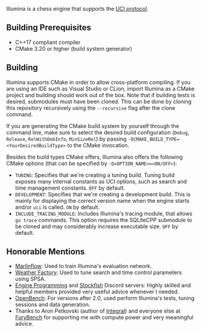 Illumina is a chess engine that supports the [UCI protocol](https://en.wikipedia.org/wiki/Universal_Chess_Interface). 

## Building Prerequisites

- C++17 compliant compiler
- CMake 3.20 or higher (build system generator)

## Building

Illumina supports CMake in order to allow cross-platform compiling. 
If you are using an IDE such as Visual Studio or CLion, import Illumina as a CMake project and building should work out of the box.
Note that if building tests is desired, submodules must have been cloned. This can be done by cloning this repository recursively using
the `--recursive` flag after the clone command.

If you are generating the CMake build system by yourself through the command line, make sure to select the desired 
build configuration (`Debug`, `Release`, `RelWithDebInfo`, `MinSizeRel`) by passing `-DCMAKE_BUILD_TYPE=<YourDesiredBuildType>` to 
the CMake invocation.

Besides the build types CMake offers, Illumina also offers the following CMake options (that can be specified by `-D<OPTION_NAME>=<ON/OFF>`):

- `TUNING`: Specifies that we're creating a tuning build. Tuning build exposes many internal constants as UCI options, such as search and time management constants. `OFF` by default.
- `DEVELOPMENT`: Specifies that we're creating a development build. This is mainly for displaying the correct version name when the engine starts and/or `uci` is called. `ON` by default.
- `INCLUDE_TRACING_MODULE`: Includes Illumina's tracing module, that allows `go trace` commands. 
This option requires the SQLiteCPP submodule to be cloned and may considerably increase executable size.
`OFF` by default.
## Honorable Mentions

- [Marlinflow](https://github.com/jnlt3/marlinflow): Used to train Illumina's evaluation network.
- [Weather Factory](https://github.com/jnlt3/weather-factory): Used to tune search and time control parameters using SPSA.
- [Engine Programming](https://discord.com/invite/F6W6mMsTGN) and [Stockfish](https://discord.gg/GWDRS3kU6R) Discord servers: Highly skilled and helpful members provided very useful advice whenever I needed.
- [OpenBench](https://github.com/AndyGrant/OpenBench): For versions after 2.0, used perform Illumina's tests, tuning sessions and data generation.
- Thanks to Aron Petkovski (author of [Integral](https://github.com/aronpetko/integral)) and everyone else at [FuryBench](https://chess.aronpetkovski.com) for supporting me with compute power and very meaningful advice.
